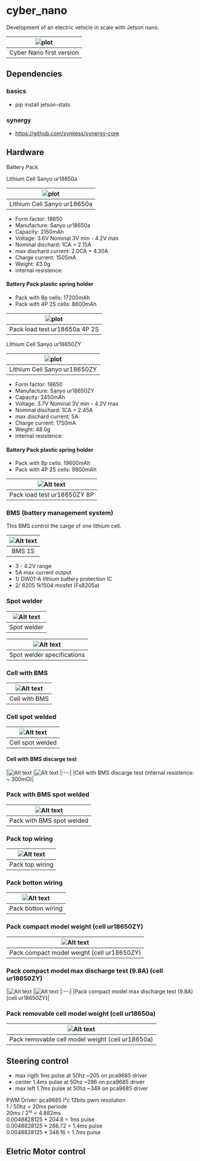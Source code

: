 # cyber_nano

Development of an electric vehicle in scale with Jetson nano.

|![plot](./docs/img/cyber_nano.jpg)|
|:--:|
| Cyber Nano first version |

## Dependencies

### basics

- pip install jetson-stats

### synergy 

- https://github.com/symless/synergy-core

## Hardware

 Battery Pack

 Lithium Cell Sanyo ur18650a

|![plot](./docs/img/IMG_20221101_205019132-01.jpeg)|
|:--:|
| Lithium Cell Sanyo ur18650a |
- Form factor: 18650
- Manufacture: Sanyo ur18650a
- Capacity: 2150mAh
- Voltage: 3.6V Nominal 3V min - 4.2V max
- Nominal dischard: 1CA = 2.15A
- max dischard current: 2.0CA = 4.30A
- Charge current: 1505mA
- Weight: 43.0g
- internal resistence:
#### Battery Pack plastic spring holder
- Pack with 8p cells: 17200mAh
- Pack with 4P 2S cells: 8600mAh

|![plot](./docs/img/IMG_20221101_222507422-01.jpeg)
|:--:|
|Pack load test ur18650a 4P 2S|


 Lithium Cell Sanyo ur18650ZY

|![plot](./docs/img/IMG_20221209_114257347-01.jpeg)|
|:--:|
| Lithium Cell Sanyo ur18650ZY |

- Form factor: 18650
- Manufacture: Sanyo ur18650ZY
- Capacity: 2450mAh
- Voltage: 3.7V Nominal 3V min - 4.2V max
- Nominal dischard: 1CA = 2.45A
- max dischard current:  5A
- Charge current: 1750mA
- Weight: 48.0g
- internal resistence: 
#### Battery Pack plastic spring holder
- Pack with 8p cells: 19600mAh
- Pack with 4P 2S cells: 9800mAh

|![Alt text](./docs/img/IMG_20221104_214909092-01.jpeg)
|:--:|
|Pack load test ur18650ZY 8P|


### BMS (battery management system)

This BMS control the carge of one lithium cell.

|![Alt text](./docs/img/IMG_20221105_114250864-01.jpeg)
|:--:|
|BMS 1S|

- 3 - 4.2V range
- 5A max current output
- 1/ DW01-A lithium battery protection IC
- 2/ 8205 1k1504 mosfet (Fs8205a)

### Spot welder

|![Alt text](./docs/img/IMG_20221209_090701773-01.jpeg)
|:--:|
|Spot welder|

|![Alt text](./docs/img/IMG_20221209_091229549-01.jpeg)
|:--:|
|Spot welder specifications|

### Cell with BMS

|![Alt text](./docs/img/IMG_20221209_093912468-01.jpeg)
|:--:|
|Cell with BMS|

### Cell spot welded

|![Alt text](./docs/img/IMG_20221209_092242936-02.jpeg)
|:--:|
|Cell spot welded|

#### Cell with BMS discarge test

|![Alt text](./docs/img/IMG_20221209_171859044-01.jpeg)
|![Alt text](./docs/img/IMG_20221209_170932922-01_bms18650ZY_.jpeg)
|:--:|
|Cell with BMS discarge test (internal resistence: ~ $300 \mathsf{m\Omega}$)|

### Pack with BMS spot welded

|![Alt text](./docs/img/IMG_20221209_212316730-01.jpeg)
|:--:|
|Pack with BMS spot welded|

### Pack top wiring

|![Alt text](./docs/img/IMG_20221210_151333710-01.jpeg)
|:--:|
|Pack top wiring|

### Pack botton wiring

|![Alt text](./docs/img/IMG_20221210_151859063-01.jpeg)
|:--:|
|Pack botton wiring|

### Pack compact model weight (cell ur18650ZY)

|![Alt text](./docs/img/IMG_20221210_154118815-01.jpeg)
|:--:|
|Pack compact model weight (cell ur18650ZY)|

### Pack compact model max discharge test (9.8A) (cell ur18650ZY)

|![Alt text](./docs/img/IMG_20221211_114537817-01.jpeg)
|![Alt text](./docs/img/IMG_20221211_121246421-01.jpeg)
|:--:|
|Pack compact model max discharge test (9.8A) (cell ur18650ZY)|

### Pack removable cell model weight (cell ur18650a)

|![Alt text](./docs/img/IMG_20221210_154146762-01.jpeg)
|:--:|
|Pack removable cell model weight (cell ur18650a)|

## Steering control

- max rigth 1ms pulse at 50hz ~205 on pca9685 driver
- center 1.4ms pulse at 50hz ~286 on pca9685 driver
- max left 1.7ms pulse at 50hz ~348 on pca9685 driver

PWM Driver: pca9685 I²c 12bits pwm resolution \
1 / 50hz = 20ms periode\
20ms / 2¹² = 4.882ms\
0.0048828125 * 204.8 = 1ms pulse\
0.0048828125 * 286.72 = 1.4ms pulse\
0.0048828125 * 348.16 = 1.7ms pulse

## Eletric Motor control

